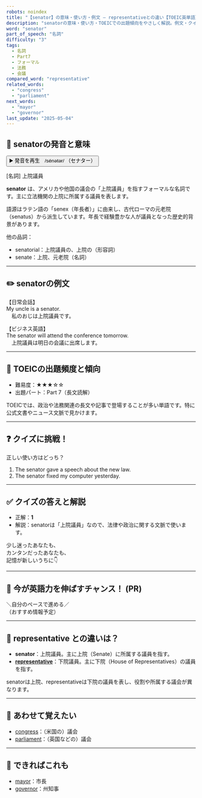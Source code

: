 ```yaml
---
robots: noindex
title: "【senator】の意味・使い方・例文 ― representativeとの違い【TOEIC英単語】"
description: "senatorの意味・使い方・TOEICでの出題傾向をやさしく解説。例文・クイズ付きでrepresentativeとの違いもわかりやすく学べます。"
word: "senator"
part_of_speech: "名詞"
difficulty: "3"
tags:
  - 名詞
  - Part7
  - フォーマル
  - 法務
  - 会議
compared_word: "representative"
related_words:
  - "congress"
  - "parliament"
next_words:
  - "mayor"
  - "governor"
last_update: "2025-05-04"
---
```


## 🔰 senatorの発音と意味

<button class="play-audio" onclick="playTTS('senator')">
  <span class="play-audio-main">
    ▶️ 発音を再生　/sénətər/
  </span>
  <span class="play-audio-sub">
    （セナター）
  </span>
</button>

[名詞] 上院議員

**senator** は、アメリカや他国の議会の「上院議員」を指すフォーマルな名詞です。主に立法機関の上院に所属する議員を表します。

語源はラテン語の「senex（年長者）」に由来し、古代ローマの元老院（senatus）から派生しています。年長で経験豊かな人が議員となった歴史的背景があります。

他の品詞：  
- senatorial：上院議員の、上院の（形容詞）
- senate：上院、元老院（名詞）

---

## ✏️ senatorの例文

【日常会話】  
My uncle is a senator.  
　私のおじは上院議員です。

【ビジネス英語】  
The senator will attend the conference tomorrow.  
　上院議員は明日の会議に出席します。

---

## 🎯 TOEICの出題頻度と傾向

- 難易度：★★★☆☆
- 出題パート：Part 7（長文読解）

TOEICでは、政治や法務関連の長文や記事で登場することが多い単語です。特に公式文書やニュース文脈で見かけます。

---

## ❓ クイズに挑戦！

正しい使い方はどっち？

1. The senator gave a speech about the new law.  
2. The senator fixed my computer yesterday.

---

## ✅ クイズの答えと解説

- 正解：**1**
- 解説：senatorは「上院議員」なので、法律や政治に関する文脈で使います。

少し迷ったあなたも、  
カンタンだったあなたも、  
記憶が新しいうちに👇️

---

## 🚀 今が英語力を伸ばすチャンス！ (PR)

<div class="info-center">
＼自分のペースで進める／<br>  
（おすすめ情報予定）
</div>

---

## 🤔  representative との違いは？

- **senator**：上院議員。主に上院（Senate）に所属する議員を指す。
- **[representative](/word/representative/)**：下院議員。主に下院（House of Representatives）の議員を指す。

senatorは上院、representativeは下院の議員を表し、役割や所属する議会が異なります。

---

## 🧩 あわせて覚えたい

- [congress](/word/congress/)：（米国の）議会
- [parliament](/word/parliament/)：（英国などの）議会

---

## 📖 できればこれも

- [mayor](/word/mayor/)：市長
- [governor](/word/governor/)：州知事

<!-- cvid: aid45_bid43 -->
